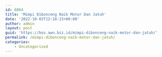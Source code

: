 ```yaml
---
id: 6864
title: 'Mimpi Dibonceng Naik Motor Dan Jatuh'
date: '2022-10-03T12:18:15+00:00'
author: admin
layout: post
guid: 'https://bos.awn.biz.id/mimpi-dibonceng-naik-motor-dan-jatuh/'
permalink: /mimpi-dibonceng-naik-motor-dan-jatuh/
categories:
    - Uncategorized
---
```


